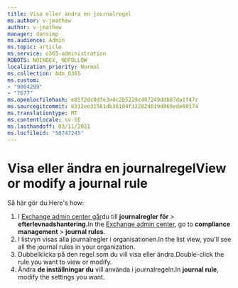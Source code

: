 ```yaml
---
title: Visa eller ändra en journalregel
ms.author: v-jmathew
author: v-jmathew
manager: dansimp
ms.audience: Admin
ms.topic: article
ms.service: o365-administration
ROBOTS: NOINDEX, NOFOLLOW
localization_priority: Normal
ms.collection: Adm_O365
ms.custom:
- "9004299"
- "7677"
ms.openlocfilehash: e85f2dc0dfe3e4c2b5229c407249ddb87da1f47c
ms.sourcegitcommit: 6312ee31561db36104f32282d019d069ede69174
ms.translationtype: MT
ms.contentlocale: sv-SE
ms.lasthandoff: 03/11/2021
ms.locfileid: "50747245"
---
```

# <a name="view-or-modify-a-journal-rule"></a><span data-ttu-id="4fd31-102">Visa eller ändra en journalregel</span><span class="sxs-lookup"><span data-stu-id="4fd31-102">View or modify a journal rule</span></span>

<span data-ttu-id="4fd31-103">Så här gör du:</span><span class="sxs-lookup"><span data-stu-id="4fd31-103">Here's how:</span></span>

1. <span data-ttu-id="4fd31-104">I [Exchange admin center går](https://go.microsoft.com/fwlink/p/?linkid=2059104)du till **journalregler för**  >  **efterlevnadshantering.**</span><span class="sxs-lookup"><span data-stu-id="4fd31-104">In the [Exchange admin center](https://go.microsoft.com/fwlink/p/?linkid=2059104), go to **compliance management** > **journal rules**.</span></span>
2. <span data-ttu-id="4fd31-105">I listvyn visas alla journalregler i organisationen.</span><span class="sxs-lookup"><span data-stu-id="4fd31-105">In the list view, you'll see all the journal rules in your organization.</span></span>
3. <span data-ttu-id="4fd31-106">Dubbelklicka på den regel som du vill visa eller ändra.</span><span class="sxs-lookup"><span data-stu-id="4fd31-106">Double-click the rule you want to view or modify.</span></span>
4. <span data-ttu-id="4fd31-107">Ändra **de inställningar du** vill använda i journalregeln.</span><span class="sxs-lookup"><span data-stu-id="4fd31-107">In **journal rule**, modify the settings you want.</span></span>

